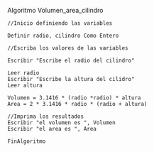 Algoritmo Volumen_area_cilindro

	//Inicio definiendo las variables
	
	Definir radio, cilindro Como Entero
	
	//Escriba los valores de las variables
	
	Escribir "Escribe el radio del cilindro"
	
	Leer radio
	Escribir "Escribe la altura del cilidro"
	Leer altura
	
	Volumen = 3.1416 * (radio *radio) * altura
	Area = 2 * 3.1416 * radio * (radio + altura)  
	
	//Imprima los resultados	
	Escribir "el volumen es ", Volumen
	Escribir "el area es ", Area 
	
	FinAlgoritmo
